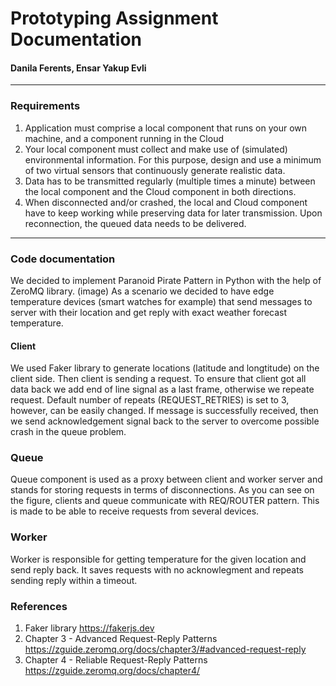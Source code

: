 # Prototyping Assignment Documentation 
#### Danila Ferents, Ensar Yakup Evli 
---
### Requirements
1. Application must comprise a local component that runs on your own machine, and a component running in the Cloud
2. Your local component must collect and make use of (simulated) environmental information. For this purpose, design and use a minimum of two virtual sensors that continuously generate realistic data.
3. Data has to be transmitted regularly (multiple times a minute) between the local component and the Cloud component in both directions.
4. When disconnected and/or crashed, the local and Cloud component have to keep working while preserving data for later transmission. Upon reconnection, the queued data needs to be delivered.
---
### Code documentation
We decided to implement Paranoid Pirate Pattern in Python with the help of ZeroMQ library. (image) As a scenario we decided to have edge temperature devices (smart watches for example) that send messages to server with their location and get reply with exact weather forecast temperature. 
#### Client 
We used Faker library to generate locations (latitude and longtitude) on the client side. 
Then client is sending a request. To ensure that client got all data back we add end of line signal as a last frame, otherwise we repeate request. Default number of repeats (REQUEST_RETRIES) is set to 3, however, can be easily changed. If message is successfully received, then we send acknowledgement signal back to the server to overcome possible crash in the queue problem.   
### Queue 
Queue component is used as a proxy between client and worker server and stands for storing requests in terms of disconnections. As you can see on the figure, clients and queue communicate with REQ/ROUTER pattern. This is made to be able to receive requests from several devices. 
### Worker 
Worker is responsible for getting temperature for the given location and send reply back. It saves requests with no acknowlegment and repeats sending reply within a timeout. 
### References 
1. Faker library
https://fakerjs.dev
2. Chapter 3 - Advanced Request-Reply Patterns https://zguide.zeromq.org/docs/chapter3/#advanced-request-reply
3. Chapter 4 - Reliable Request-Reply Patterns
https://zguide.zeromq.org/docs/chapter4/
